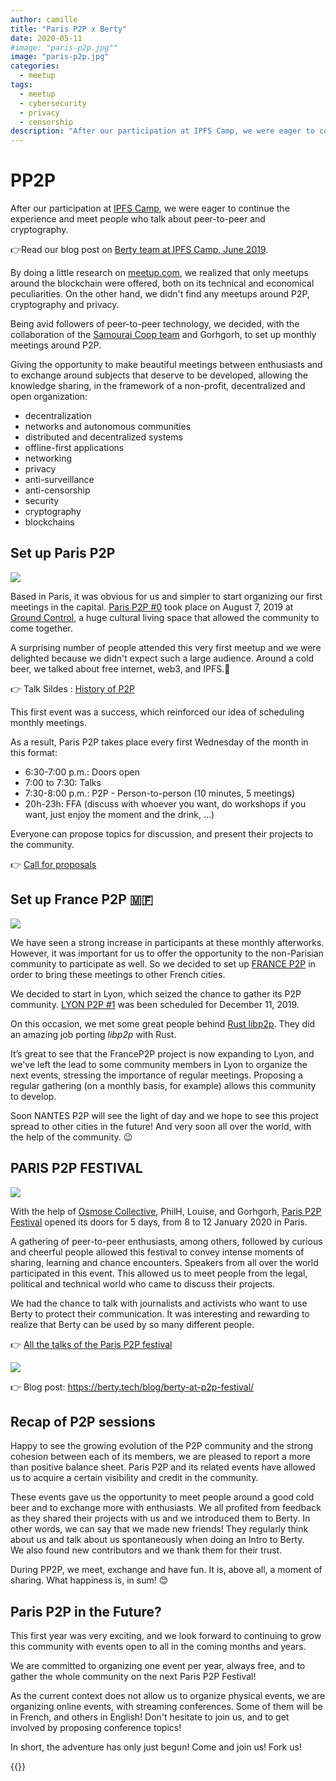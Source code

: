 ```yaml
---
author: camille
title: "Paris P2P x Berty"
date: 2020-05-11
#image: "paris-p2p.jpg""
image: "paris-p2p.jpg"
categories:
  - meetup
tags:
  - meetup
  - cybersecurity
  - privacy
  - censorship
description: "After our participation at IPFS Camp, we were eager to continue the experience and meet people who talk about peer-to-peer and cryptography."
---
```


# PP2P

After our participation at [IPFS Camp](https://camp.ipfs.io/), we were eager to continue the experience and meet people who talk about peer-to-peer and cryptography.

👉Read our blog post on [Berty team at IPFS Camp, June 2019](https://berty.tech/blog/ipfs-camp/).

By doing a little research on [meetup.com](https://www.meetup.com/), we realized that only meetups around the blockchain were offered, both on its technical and economical peculiarities. On the other hand, we didn't find any meetups around P2P, cryptography and privacy.

Being avid followers of peer-to-peer technology, we decided, with the collaboration of the [Samourai Coop team](https://www.cooperativesamourai.com/) and Gorhgorh, to set up monthly meetings around P2P.

Giving the opportunity to make beautiful meetings between enthusiasts and to exchange around subjects that deserve to be developed, allowing the knowledge sharing, in the framework of a non-profit, decentralized and open organization:

* decentralization
* networks and autonomous communities
* distributed and decentralized systems
* offline-first applications
* networking
* privacy
* anti-surveillance
* anti-censorship
* security
* cryptography
* blockchains

## Set up Paris P2P

![](https://i.ibb.co/wsj06HF/paris-p2p-thumbnail.jpg)

Based in Paris, it was obvious for us and simpler to start organizing our first meetings in the capital. [Paris P2P #0](https://p2p.paris/en/event/monthly-0/) took place on August 7, 2019 at [Ground Control](https://www.groundcontrolparis.com/), a huge cultural living space that allowed the community to come together.

A surprising number of people attended this very first meetup and we were delighted because we didn't expect such a large audience. Around a cold beer, we talked about free internet, web3, and IPFS.🍻

👉 Talk Sildes : [History of P2P](https://manfred.life/history-p2p-presentation)

This first event was a success, which reinforced our idea of scheduling monthly meetings.

As a result, Paris P2P takes place every first Wednesday of the month in this format:

* 6:30-7:00 p.m.: Doors open
* 7:00 to 7:30: Talks
* 7:30-8:00 p.m.: P2P - Person-to-person (10 minutes, 5 meetings)
* 20h-23h: FFA (discuss with whoever you want, do workshops if you want, just enjoy the moment and the drink, ...)

Everyone can propose topics for discussion, and present their projects to the community.

👉 [Call for proposals](https://crpt.fyi/parisp2p-cfp)


## Set up France P2P 🇲🇫

![](https://i.ibb.co/BfJC0Th/Capture-d-e-cran-2020-04-17-a-11-20-41.png)

We have seen a strong increase in participants at these monthly afterworks. However, it was important for us to offer the opportunity to the non-Parisian community to participate as well. So we decided to set up [FRANCE P2P](https://francep2p.org/en/) in order to bring these meetings to other French cities.

We decided to start in Lyon, which seized the chance to gather its P2P community. [LYON P2P #1](https://www.meetup.com/fr-FR/France-P2P/events/266104402/) was been scheduled for December 11, 2019.

On this occasion, we met some great people behind [Rust libp2p](https://github.com/libp2p/rust-libp2p). They did an amazing job porting *libp2p* with Rust.

It’s great to see that the FranceP2P project is now expanding to Lyon, and we've left the lead to some community members in Lyon to organize the next events, stressing the importance of regular meetings. Proposing a regular gathering (on a monthly basis, for example) allows this community to develop.

Soon NANTES P2P will see the light of day and we hope to see this project spread to other cities in the future! And very soon all over the world, with the help of the community. 😉


## PARIS P2P FESTIVAL

![](https://i.ibb.co/SQVPq5y/bache-paris-p2p.png)

With the help of [Osmose Collective](https://osmose.world/), PhilH, Louise, and Gorhgorh, [Paris P2P Festival](https://p2p.paris/en/event/festival-0/) opened its doors for 5 days, from 8 to 12 January 2020 in Paris.

A gathering of peer-to-peer enthusiasts, among others, followed by curious and cheerful people allowed this festival to convey intense moments of sharing, learning and chance encounters. Speakers from all over the world participated in this event. This allowed us to meet people from the legal, political and technical world who came to discuss their projects.

We had the chance to talk with journalists and activists who want to use Berty to protect their communication. It was interesting and rewarding to realize that Berty can be used by so many different people.

👉 [All the talks of the Paris P2P festival](https://www.youtube.com/playlist?list=PLNeNFYqVeWnPCNQTD9Q_YLJkjWYw78Ia_)

![](https://i.ibb.co/T0p7sY6/Capture-d-e-cran-2020-04-17-a-11-18-51.png)

👉 Blog post: https://berty.tech/blog/berty-at-p2p-festival/


## Recap of P2P sessions

Happy to see the growing evolution of the P2P community and the strong cohesion between each of its members, we are pleased to report a more than positive balance sheet. Paris P2P and its related events have allowed us to acquire a certain visibility and credit in the community.

These events gave us the opportunity to meet people around a good cold beer and to exchange more with enthusiasts. We all profited from feedback as they shared their projects with us and we introduced them to Berty. In other words, we can say that we made new friends! They regularly think about us and talk about us spontaneously when doing an Intro to Berty.  
We also found new contributors and we thank them for their trust.

During PP2P, we meet, exchange and have fun. It is, above all, a moment of sharing. What happiness is, in sum! 😊

## Paris P2P in the Future?

This first year was very exciting, and we look forward to continuing to grow this community with events open to all in the coming months and years.

We are committed to organizing one event per year, always free, and to gather the whole community on the next Paris P2P Festival!

As the current context does not allow us to organize physical events, we are organizing online events, with streaming conferences. Some of them will be in French, and others in English! Don't hesitate to join us, and to get involved by proposing conference topics!

In short, the adventure has only just begun! Come and join us! Fork us!



{{<tweet id="1258039125787148289">}}

